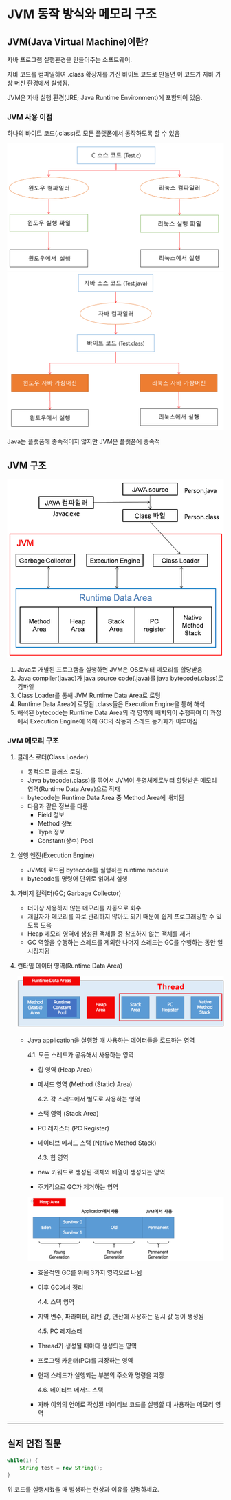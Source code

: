 # JVM 동작 방식와 메모리 구조

## JVM(Java Virtual Machine)이란?

자바 프로그램 실행환경을 만들어주는 소프트웨어.

자바 코드를 컴파일하여 .class 확장자를 가진 바이트 코드로 만들면 이 코드가 자바 가상 머신 환경에서 실행됨.

JVM은 자바 실행 환경(JRE; Java Runtime Environment)에 포함되어 있음.

### JVM 사용 이점

하나의 바이트 코드(.class)로 모든 플랫폼에서 동작하도록 할 수 있음

![](./c.png)
![](./java.png)

Java는 플랫폼에 종속적이지 않지만 JVM은 플랫폼에 종속적

## JVM 구조

![](./jvm.png)

1. Java로 개발된 프로그램을 실행하면 JVM은 OS로부터 메모리를 할당받음
2. Java compiler(javac)가 java source code(.java)를 java bytecode(.class)로 컴파일
3. Class Loader를 통해 JVM Runtime Data Area로 로딩
4. Runtime Data Area에 로딩된 .class들은 Execution Engine을 통해 해석
5. 해석된 bytecode는 Runtime Data Area의 각 영역에 배치되어 수행하며 이 과정에서 Execution Engine에 의해 GC의 작동과 스레드 동기화가 이루어짐

### JVM 메모리 구조

1. 클래스 로더(Class Loader)

   - 동적으로 클래스 로딩.
   - Java bytecode(.class)를 묶어서 JVM이 운영체제로부터 할당받은 메모리 영역(Runtime Data Area)으로 적재
   - bytecode는 Runtime Data Area 중 Method Area에 배치됨
   - 다음과 같은 정보를 다룸
     - Field 정보
     - Method 정보
     - Type 정보
     - Constant(상수) Pool

2. 실행 엔진(Execution Engine)

   - JVM에 로드된 bytecode를 실행하는 runtime module
   - bytecode를 명령어 단위로 읽어서 실행

3. 가비지 컬렉터(GC; Garbage Collector)

   - 더이상 사용하지 않는 메모리를 자동으로 회수
   - 개발자가 메모리를 따로 관리하지 않아도 되기 때문에 쉽게 프로그래밍할 수 있도록 도움
   - Heap 메모리 영역에 생성된 객체들 중 참조하지 않는 객체를 제거
   - GC 역할을 수행하는 스레드를 제외한 나머지 스레드는 GC를 수행하는 동안 일시정지됨

4. 런타임 데이터 영역(Runtime Data Area)

   ![](./runtime.png)

   - Java application을 실행할 때 사용하는 데이터들을 로드하는 영역

     4.1. 모든 스레드가 공유해서 사용하는 영역

     - 힙 영역 (Heap Area)
     - 메서드 영역 (Method (Static) Area)

       4.2. 각 스레드에서 별도로 사용하는 영역

     - 스택 영역 (Stack Area)
     - PC 레지스터 (PC Register)
     - 네이티브 메서드 스택 (Native Method Stack)

       4.3. 힙 영역

     - new 키워드로 생성된 객체와 배열이 생성되는 영역
     - 주기적으로 GC가 제거하는 영역

     ![](./heap.png)

     - 효율적인 GC를 위해 3가지 영역으로 나뉨
     - 이후 GC에서 정리

       4.4. 스택 영역

     - 지역 변수, 파라미터, 리턴 값, 연산에 사용하는 임시 값 등이 생성됨

       4.5. PC 레지스터

     - Thread가 생성될 때마다 생성되는 영역
     - 프로그램 카운터(PC)를 저장하는 영역
     - 현재 스레드가 실행되는 부분의 주소와 명령을 저장

       4.6. 네이티브 메서드 스택

     - 자바 이외의 언어로 작성된 네이티브 코드를 실행할 때 사용하는 메모리 영역

---

## 실제 면접 질문

```java
while(1) {
    String test = new String();
}
```

위 코드를 실행시켰을 때 발생하는 현상과 이유를 설명하세요.
